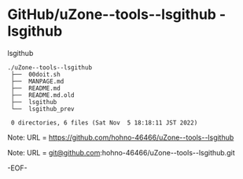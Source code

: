 # GitHub/uZone--tools--lsgithub - lsgithub

lsgithub

    ./uZone--tools--lsgithub
     ├──  00doit.sh
     ├──  MANPAGE.md
     ├──  README.md
     ├──  README.md.old
     ├──  lsgithub
     └──  lsgithub_prev
     
     0 directories, 6 files (Sat Nov  5 18:18:11 JST 2022)


Note: URL = https://github.com/hohno-46466/uZone--tools--lsgithub

Note: URL = git@github.com:hohno-46466/uZone--tools--lsgithub.git

-EOF-
